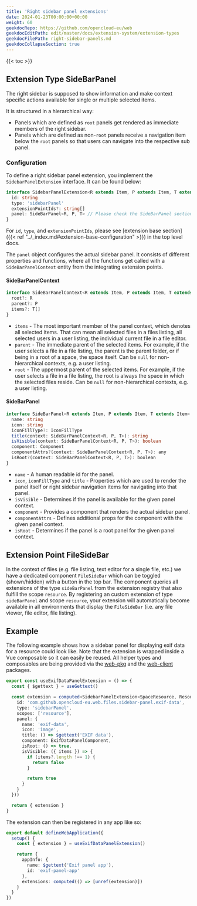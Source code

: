 ```yaml
---
title: 'Right sidebar panel extensions'
date: 2024-01-23T00:00:00+00:00
weight: 60
geekdocRepo: https://github.com/opencloud-eu/web
geekdocEditPath: edit/master/docs/extension-system/extension-types
geekdocFilePath: right-sidebar-panels.md
geekdocCollapseSection: true
---
```


{{< toc >}}

## Extension Type SideBarPanel

The right sidebar is supposed to show information and make context specific actions available for single or multiple selected items.

It is structured in a hierarchical way:

- Panels which are defined as `root` panels get rendered as immediate members of the right sidebar.
- Panels which are defined as non-`root` panels receive a navigation item below the `root` panels so that users can navigate into the respective
  sub panel.

### Configuration

To define a right sidebar panel extension, you implement the `SidebarPanelExtension` interface.
It can be found below:

```typescript
interface SidebarPanelExtension<R extends Item, P extends Item, T extends Item> {
  id: string
  type: 'sidebarPanel'
  extensionPointIds?: string[]
  panel: SideBarPanel<R, P, T> // Please check the SideBarPanel section below
}
```

For `id`, `type`, and `extensionPointIds`, please see [extension base section]({{< ref "../_index.md#extension-base-configuration" >}}) in the top level docs.

The `panel` object configures the actual sidebar panel. It consists of different properties and functions, where all the functions get called with a
`SideBarPanelContext` entity from the integrating extension points.

#### SideBarPanelContext

```typescript
interface SideBarPanelContext<R extends Item, P extends Item, T extends Item> {
  root?: R
  parent?: P
  items?: T[]
}
```

- `items` - The most important member of the panel context, which denotes all selected items. That can mean all selected files in a files listing,
  all selected users in a user listing, the individual current file in a file editor.
- `parent` - The immediate parent of the selected items. For example, if the user selects a file in a file listing, the parent is the parent folder,
  or if being in a root of a space, the space itself. Can be `null` for non-hierarchical contexts, e.g. a user listing.
- `root` - The uppermost parent of the selected items. For example, if the user selects a file in a file listing, the root is always the space in which
  the selected files reside. Can be `null` for non-hierarchical contexts, e.g. a user listing.

#### SideBarPanel

```typescript
interface SideBarPanel<R extends Item, P extends Item, T extends Item> {
  name: string
  icon: string
  iconFillType?: IconFillType
  title(context: SideBarPanelContext<R, P, T>): string
  isVisible(context: SideBarPanelContext<R, P, T>): boolean
  component: Component
  componentAttrs?(context: SideBarPanelContext<R, P, T>): any
  isRoot?(context: SideBarPanelContext<R, P, T>): boolean
}
```

- `name` - A human readable id for the panel.
- `icon`, `iconFillType` and `title` - Properties which are used to render the panel itself or right sidebar navigation items for navigating into that panel.
- `isVisible` - Determines if the panel is available for the given panel context.
- `component` - Provides a component that renders the actual sidebar panel.
- `componentAttrs` - Defines additional props for the component with the given panel context.
- `isRoot` - Determines if the panel is a root panel for the given panel context.

## Extension Point FileSideBar

In the context of files (e.g. file listing, text editor for a single file, etc.) we have a dedicated component `FileSideBar` which can be
toggled (shown/hidden) with a button in the top bar. The component queries all extensions of the type `sideBarPanel` from the extension
registry that also fulfill the scope `resource`. By registering an custom extension of type `sideBarPanel` and scope `resource`, your extension
will automatically become available in all environments that display the `FileSideBar` (i.e. any file viewer, file editor, file listing).

## Example

The following example shows how a sidebar panel for displaying exif data for a resource could look like. Note that the extension is wrapped inside a Vue composable so it can easily be reused. All helper types and composables are being provided via the [web-pkg](https://github.com/opencloud-eu/web/tree/main/packages/web-pkg) and the [web-client](https://github.com/opencloud-eu/web/tree/main/packages/web-client) packages.

```typescript
export const useExifDataPanelExtension = () => {
  const { $gettext } = useGettext()

  const extension = computed<SidebarPanelExtension<SpaceResource, Resource, Resource>>(() => ({
    id: 'com.github.opencloud-eu.web.files.sidebar-panel.exif-data',
    type: 'sidebarPanel',
    scopes: ['resource'],
    panel: {
      name: 'exif-data',
      icon: 'image',
      title: () => $gettext('EXIF data'),
      component: ExifDataPanelComponent,
      isRoot: () => true,
      isVisible: ({ items }) => {
        if (items?.length !== 1) {
          return false
        }

        return true
      }
    }
  }))

  return { extension }
}
```

The extension can then be registered in any app like so:

```typescript
export default defineWebApplication({
  setup() {
    const { extension } = useExifDataPanelExtension()

    return {
      appInfo: {
        name: $gettext('Exif panel app'),
        id: 'exif-panel-app'
      },
      extensions: computed(() => [unref(extension)])
    }
  }
})
```

